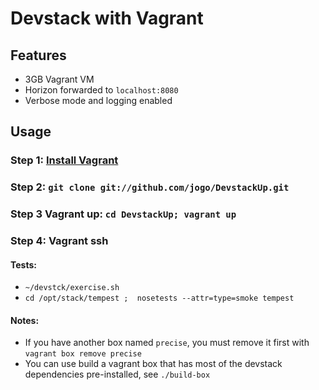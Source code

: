 # Devstack with Vagrant

## Features

* 3GB Vagrant VM
* Horizon forwarded to `localhost:8080`
* Verbose mode and logging enabled

## Usage

### Step 1: [Install Vagrant](http://vagrantup.com/v1/docs/getting-started/index.html)

### Step 2: `git clone git://github.com/jogo/DevstackUp.git`

### Step 3 Vagrant up: `cd DevstackUp; vagrant up`

### Step 4: Vagrant ssh

#### Tests:

* `~/devstck/exercise.sh`
* `cd /opt/stack/tempest ;  nosetests --attr=type=smoke tempest`

#### Notes:

* If you have another box named `precise`, you must remove it first with `vagrant box remove precise`
* You can use build a vagrant box that has most of the devstack dependencies pre-installed, see `./build-box`
